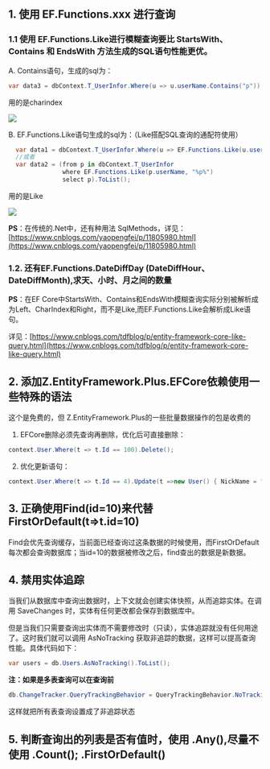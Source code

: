 ## 1. 使用 EF.Functions.xxx 进行查询

### 1.1 使用 EF.Functions.Like进行模糊查询要比 StartsWith、Contains 和 EndsWith 方法生成的SQL语句性能更优。

A. Contains语句，生成的sql为：

```C#
var data3 = dbContext.T_UserInfor.Where(u => u.userName.Contains("p")).ToList();
```

用的是charindex

![](https://img1.dotnet9.com/2022/05/0701.png)

B. EF.Functions.Like语句生成的sql为：（Like搭配SQL查询的通配符使用）

```C#
  var data1 = dbContext.T_UserInfor.Where(u => EF.Functions.Like(u.userName, "%p%")).ToList();
  //或者
  var data2 = (from p in dbContext.T_UserInfor
               where EF.Functions.Like(p.userName, "%p%")
               select p).ToList();
```

用的是Like

![](https://img1.dotnet9.com/2022/05/0702.png)

**PS**：在传统的.Net中，还有种用法 SqlMethods，详见：[https://www.cnblogs.com/yaopengfei/p/11805980.html](https://www.cnblogs.com/yaopengfei/p/11805980.html)

### 1.2. 还有EF.Functions.DateDiffDay (DateDiffHour、DateDiffMonth),求天、小时、月之间的数量

**PS**：在EF Core中StartsWith、Contains和EndsWith模糊查询实际分别被解析成为Left、CharIndex和Right，而不是Like,而EF.Functions.Like会解析成Like语句。

详见：[https://www.cnblogs.com/tdfblog/p/entity-framework-core-like-query.html](https://www.cnblogs.com/tdfblog/p/entity-framework-core-like-query.html)
 

## 2. 添加Z.EntityFramework.Plus.EFCore依赖使用一些特殊的语法

这个是免费的，但 Z.EntityFramework.Plus的一些批量数据操作的包是收费的

1. EFCore删除必须先查询再删除，优化后可直接删除：

```C#
context.User.Where(t => t.Id == 100).Delete();
```

2. 优化更新语句：

```C#
context.User.Where(t => t.Id == 4).Update(t =>new User() { NickName = "2224114" ,Phone = "1234"} );
```
 
## 3. 正确使用Find(id=10)来代替FirstOrDefault(t=>t.id=10)

Find会优先查询缓存，当前面已经查询过这条数据的时候使用，而FirstOrDefault每次都会查询数据库；当id=10的数据被修改之后，find查出的数据是新数据。

## 4. 禁用实体追踪

当我们从数据库中查询出数据时，上下文就会创建实体快照，从而追踪实体。在调用 SaveChanges 时，实体有任何更改都会保存到数据库中。

但是当我们只需要查询出实体而不需要修改时（只读），实体追踪就没有任何用途了。这时我们就可以调用 AsNoTracking 获取非追踪的数据，这样可以提高查询性能。具体代码如下：

```C#
var users = db.Users.AsNoTracking().ToList();
```

**注：如果是多表查询可以在查询前**

```C#
db.ChangeTracker.QueryTrackingBehavior = QueryTrackingBehavior.NoTracking;
```

这样就把所有表查询设置成了非追踪状态

## 5. 判断查询出的列表是否有值时，使用 .Any(),尽量不使用 .Count(); .FirstOrDefault()